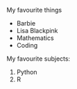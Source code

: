 My favourite things
- Barbie
- Lisa Blackpink
- Mathematics
- Coding


My favourite subjects:
1. Python
2. R
